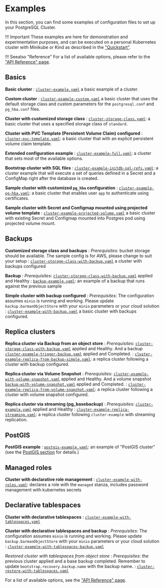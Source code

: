 # Examples

In this section, you can find some examples of configuration files to set up
your PostgreSQL Cluster.

!!! Important
    These examples are here for demonstration and experimentation
    purposes, and can be executed on a personal Kubernetes cluster with Minikube
    or Kind as described in the ["Quickstart"](quickstart.md).

!!! Seealso "Reference"
    For a list of available options, please refer to the ["API Reference" page](cloudnative-pg.v1.md).

## Basics

**Basic cluster**
:  [`cluster-example.yaml`](samples/cluster-example.yaml)
   a basic example of  a cluster.

**Custom cluster**
:  [`cluster-example-custom.yaml`](samples/cluster-example-custom.yaml)
   a basic cluster that uses the default storage class and custom parameters for
   the `postgresql.conf` and `pg_hba.conf` files.

**Cluster with customized storage class**
: [`cluster-storage-class.yaml`](samples/cluster-storage-class.yaml):
   a basic cluster that uses a specified storage class of `standard`.

**Cluster with PVC Template (Persistent Volume Claim) configured**
: [`cluster-pvc-template.yaml`](samples/cluster-pvc-template.yaml):
   a basic cluster that with an explicit persistent volume claim template.

**Extended configuration example**
: [`cluster-example-full.yaml`](samples/cluster-example-full.yaml):
   a cluster that sets most of the available options.

**Bootstrap cluster with SQL files**
: [`cluster-example-initdb-sql-refs.yaml`](samples/cluster-example-initdb-sql-refs.yaml):
   a cluster example that will execute a set of queries defined in a Secret and a ConfigMap right after the database is created.

**Sample cluster with customized `pg_hba` configuration**
: [`cluster-example-pg-hba.yaml`](samples/cluster-example-pg-hba.yaml):
  a basic cluster that enables user `app` to authenticate using certificates.

**Sample cluster with Secret and Configmap mounted using projected volume template**
: [`cluster-example-projected-volume.yaml`](samples/cluster-example-projected-volume.yaml)
  a basic cluster with existing Secret and Configmap mounted into Postgres pod using projected volume mount.

## Backups

**Customized storage class and backups**
:   *Prerequisites*: bucket storage should be available. The sample config is for AWS,
    please change to suit your setup
: [`cluster-storage-class-with-backup.yaml`](samples/cluster-storage-class-with-backup.yaml) a cluster
   with backups configured

**Backup**
:   *Prerequisites*: [`cluster-storage-class-with-backup.yaml`](samples/cluster-storage-class-with-backup.yaml)
    applied and Healthy
: [`backup-example.yaml`](samples/backup-example.yaml):
  an example of a backup that runs against the previous sample

**Simple cluster with backup configured**
:   *Prerequisites*: The configuration assumes `minio` is running and working.
    Please update `backup.barmanObjectStore` with your `minio` parameters or your cloud solution
:  [`cluster-example-with-backup.yaml`](samples/cluster-example-with-backup.yaml)
   a basic cluster with backups configured.

## Replica clusters

**Replica cluster via Backup from an object store**
:   *Prerequisites*:
    [`cluster-storage-class-with-backup.yaml`](samples/cluster-storage-class-with-backup.yaml) applied and Healthy.
    And a backup
    [`cluster-example-trigger-backup.yaml`](samples/cluster-example-trigger-backup.yaml)
    applied and Completed.
: [`cluster-example-replica-from-backup-simple.yaml`](samples/cluster-example-replica-from-backup-simple.yaml):
   a replica cluster following a cluster with backup configured.

**Replica cluster via Volume Snapshot**
:   *Prerequisites*:
    [`cluster-example-with-volume-snapshot.yaml`](samples/cluster-example-with-volume-snapshot.yaml) applied and Healthy.
    And a volume snapshot
    [`backup-with-volume-snapshot.yaml`](samples/backup-with-volume-snapshot.yaml)
    applied and Completed.
: [`cluster-example-replica-from-volume-snapshot.yaml`](samples/cluster-example-replica-from-volume-snapshot.yaml):
   a replica cluster following a cluster with volume snapshot configured.

**Replica cluster via streaming (pg_basebackup)**
:   *Prerequisites*: [`cluster-example.yaml`](samples/cluster-example.yaml)
    applied and Healthy
:   [`cluster-example-replica-streaming.yaml`](samples/cluster-example-replica-streaming.yaml): a replica cluster following `cluster-example` with streaming replication.

## PostGIS

**PostGIS example**
: [`postgis-example.yaml`](samples/postgis-example.yaml):
   an example of "PostGIS cluster" (see the [PostGIS section](postgis.md) for details.)

## Managed roles

**Cluster with declarative role management**
: [`cluster-example-with-roles.yaml`](samples/cluster-example-with-roles.yaml):
  declares a role with the `managed` stanza, includes password management with
  kubernetes secrets

## Declarative tablespaces

**Cluster with declarative tablespaces**
: [`cluster-example-with-tablespaces.yaml`](samples/cluster-example-with-tablespaces.yaml)

**Cluster with declarative tablespaces and backup**
: *Prerequisites*: The configuration assumes `minio` is running and working.
    Please update `backup.barmanObjectStore` with your `minio` parameters or your cloud solution
: [`cluster-example-with-tablespaces-backup.yaml`](samples/cluster-example-with-tablespaces-backup.yaml)

*Restored cluster with tablespaces from object store*
: *Prerequisites*: the previous cluster applied and a base backup completed.
    Remember to update `bootstrap.recovery.backup.name` with the backup name.
: [`cluster-restore-with-tablespaces.yaml`](samples/cluster-restore-with-tablespaces.yaml)

For a list of available options, see the ["API Reference" page](cloudnative-pg.v1.md).